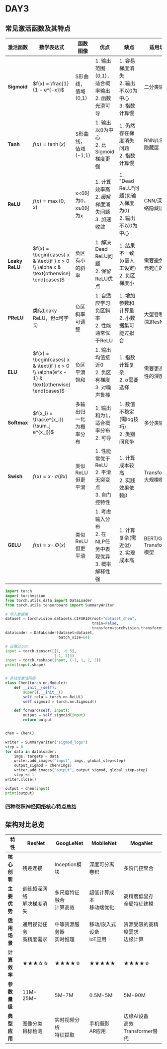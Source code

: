 # DAY3

## 常见激活函数及其特点

| 激活函数       | 数学表达式                                                   | 函数图像               | 优点                                                         | 缺点                                                    | 适用场景                  |
| -------------- | ------------------------------------------------------------ | ---------------------- | ------------------------------------------------------------ | ------------------------------------------------------- | ------------------------- |
| **Sigmoid**    | $f(x) = \frac{1}{1 + e^{-x}}$                                | S形曲线，值域(0,1)     | 1. 输出范围(0,1)，适合概率输出<br>2. 函数光滑可导            | 1. 容易梯度消失<br>2. 输出不以0为中心<br>3. 指数计算慢  | 二分类输出层              |
| **Tanh**       | $f(x) = \tanh(x)$                                            | S形曲线，值域(-1,1)    | 1. 输出以0为中心<br>2. 比Sigmoid梯度更强                     | 1. 仍然存在梯度消失问题<br>2. 指数计算慢                | RNN/LSTM隐藏层            |
| **ReLU**       | $f(x) = \max(0, x)$                                          | x<0时为0，x≥0时为x     | 1. 计算效率高<br>2. 缓解梯度消失问题<br>3. 加速收敛          | 1. "Dead ReLU"问题(负输入梯度为0)<br>2. 输出不以0为中心 | CNN/深度网络隐藏层        |
| **Leaky ReLU** | $f(x) = \begin{cases} x & \text{if } x > 0 \\ \alpha x & \text{otherwise} \end{cases}$ | 负区有小的斜率         | 1. 解决Dead ReLU问题<br>2. 保留ReLU优点                      | 1. 结果不一致(α需人工设定)<br>2. 负区梯度小             | 需要避免神经元死亡的场景  |
| **PReLU**      | 类似Leaky ReLU，但α可学习                                    | 负区斜率可调整         | 1. 自适应学习负区斜率<br>2. 性能通常优于ReLU                 | 1. 增加参数和计算量<br>2. 小数据集可能过拟合            | 大型卷积网络(如ResNet)    |
| **ELU**        | $f(x) = \begin{cases} x & \text{if } x > 0 \\ \alpha(e^x - 1) & \text{otherwise} \end{cases}$ | 负区平滑饱和           | 1. 输出均值接近0<br>2. 负区有梯度<br>3. 对噪声鲁棒           | 1. 指数计算复杂<br>2. α需要选择                         | 需要更高鲁棒性的深度网络  |
| **Softmax**    | $f(x_i) = \frac{e^{x_i}}{\sum_j e^{x_j}}$                    | 多输出归一化为概率分布 | 1. 输出和为1，适合概率分布<br>2. 可导                        | 1. 数值不稳定(需log技巧)<br>2. 类别间竞争               | 多分类输出层              |
| **Swish**      | $f(x) = x \cdot \sigma(\beta x)$                             | 类似ReLU但更平滑       | 1. 性能常优于ReLU<br>2. 平滑无突变点<br>3. 自门控特性        | 1. 计算成本较高<br>2. 实践效果依赖β                     | Transformer/大规模模型    |
| **GELU**       | $f(x) = x \cdot \Phi(x)$                                     | 类似ReLU但更平滑       | 1. 考虑输入分布<br>2. 在NLP任务中表现优异<br>3. 概率解释性强 | 1. 计算复杂(需近似)<br>2. 实现成本高                    | BERT/GPT等Transformer模型 |





```python
import torch
import torchvision
from torch.utils.data import DataLoader
from torch.utils.tensorboard import SummaryWriter

# 导入数据集
dataset = torchvision.datasets.CIFAR10(root="dataset_chen",
                                       train=False,
                                       transform=torchvision.transforms.ToTensor())
dataloader = DataLoader(dataset=dataset,
                        batch_size=64)

# 设置input
input = torch.tensor([[1, -0.5],
                      [-1, 3]])
input = torch.reshape(input, (-1, 1, 2, 2))
print(input.shape)


# 非线性激活网络
class Chen(torch.nn.Module):
    def __init__(self):
        super().__init__()
        self.relu = torch.nn.ReLU()
        self.sigmoid = torch.nn.Sigmoid()

    def forward(self, input):
        output = self.sigmoid(input)
        return output


chen = Chen()

writer = SummaryWriter("sigmod_logs")
step = 0
for data in dataloader:
    imgs, targets = data
    writer.add_images("input", imgs, global_step=step)
    output_sigmod = chen(imgs)
    writer.add_images("output", output_sigmod, global_step=step)
    step += 1
writer.close()

output = chen(input)
print(output)

```



### 四种卷积神经网络核心特点总结

## 架构对比总览

| 特性         | ResNet                       | GoogLeNet                  | MobileNet                  | MogaNet                           |
| ------------ | ---------------------------- | -------------------------- | -------------------------- | --------------------------------- |
| **核心创新** | 残差连接                     | Inception模块              | 深度可分离卷积             | 多阶门控聚合                      |
| **主要优势** | 训练超深网络<br>解决梯度消失 | 多尺度特征融合<br>计算高效 | 超低计算成本<br>移动端优化 | 高精度低显存<br>全局特征建模      |
| **适用场景** | 通用视觉任务<br>高精度需求   | 中等资源服务器<br>实时推理 | 移动/嵌入式设备<br>IoT应用 | 资源受限的高精度需求<br>边缘计算  |
| **计算效率** | ★★★☆☆                        | ★★★★☆                      | ★★★★★                      | ★★★★☆                             |
| **参数量级** | 11M-25M+                     | 5M-7M                      | 0.5M-5M                    | 5M-90M                            |
| **典型应用** | 图像分类<br>目标检测         | 实时视频分析<br>特征提取   | 手机摄影<br>AR应用         | 边缘AI设备<br>高效Transformer替代 |